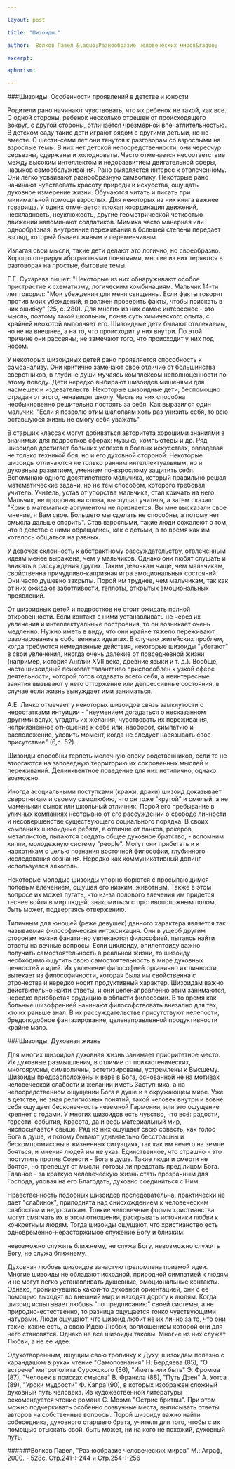 ```yaml
---

layout: post

title: "Шизоиды."

author:  Волков Павел &laquo;Разнообразие человеческих миров&raquo;

excerpt:

aphorism:

---
```


###Шизоиды. Особенности проявлений в детстве и юности

Родители рано начинают чувствовать, что их ребенок не такой, как все. С одной стороны, ребенок несколько отрешен от происходящего вокруг, с другой стороны, отличается чрезмерной впечатлительностью. В детском саду такие дети играют рядом с другими детьми, но не вместе. С шести-семи лет они тянутся к разговорам со взрослыми на взрослые темы. В них нет детской непосредственности, они чересчур серьезны, сдержаны и холодноваты. Часто отмечается несоответствие между высоким интеллектом и недоразвитием двигательной сферы, навыков самообслуживания. Рано выявляется интерес к отвлеченному. Они легко усваивают разнообразную символику. Некоторые рано начинают чувствовать красоту природы и искусства, ощущать духовное измерение жизни. Обучаются читать и писать при минимальной помощи взрослых. Для некоторых из них книга важнее товарища. У одних отмечается плохая координация движений, нескладность, неуклюжесть, другие геометрической четкостью движений напоминают солдатиков. Мимика часто манерная или однообразная, внутренние переживания в большей степени передает взгляд, который бывает живым и переменчивым.

Излагая свои мысли, такие дети делают это логично, но своеобразно. Хорошо оперируя абстрактными понятиями, многие из них теряются в разговорах на простые, бытовые темы.

Г.Е. Сухарева пишет: "Некоторые из них обнаруживают особое пристрастие к схематизму, логическим комбинациям. Мальчик 14-ти лет говорил: "Мои убеждения для меня священны. Если факты говорят против моих убеждений, я должен проверить факты, чтобы поискать в них ошибку" (25, с. 280). Для многих из них самое интересное - это мысль, поэтому такой школьник, поняв суть химического опыта, с крайней неохотой выполняет его. Шизоидные дети бывают отвлекаемы, но не на внешнее, а на то, что происходит у них внутри. По этой причине они рассеяны, не замечают того, что происходит у них под носом.

У некоторых шизоидных детей рано проявляется способность к самоанализу. Они критично замечают свое отличие от большинства сверстников, в глубине души мучаясь комплексом неполноценности по этому поводу. Дети нередко выбирают шизоидов мишенями для насмешек и издевательств. Некоторые шизоидные дети, беспомощно страдая от этого, ненавидят школу. Часть из них способна необыкновенно решительно постоять за себя. Как выразился один мальчик: "Если я позволю этим шалопаям хоть раз унизить себя, то всю оставшуюся жизнь не смогу себя уважать".

В старших классах могут добиваться авторитета хорошими знаниями в значимых для подростков сферах: музыка, компьютеры и др. Ряд шизоидов достигает больших успехов в боевых искусствах, овладевая не только техникой боя, но и его духовной стороной. Некоторые шизоиды отличаются не только ранним интеллектуальным, но и духовным развитием, умением по-взрослому защитить себя. Вспоминаю одного десятилетнего мальчика, который правильно решал математические задачи, но не тем способом, которого требовал учитель. Учитель, устав от упорства мальчика, стал кричать на него. Мальчик, не проронив ни слова, выслушал учителя, а затем сказал: "Крик в математике аргументом не признается. Вы мне высказали свое мнение, я Вам свое. Большего мы сделать не способны, а потому нет смысла дальше спорить". Став взрослыми, такие люди сожалеют о том, что в детстве с ними обращались, как с детьми, в то время как им хотелось общаться на равных.

У девочек склонность к абстрактному рассуждательству, отвлеченным идеям менее выражена, чем у мальчиков. Однако они любят слушать и вникать в рассуждения других. Таким девочкам чаще, чем мальчикам, свойственна причудливо-капризная игра эмоциональных состояний. Они часто душевно закрыты. Порой им труднее, чем мальчикам, так как от них ожидают заботливости, теплоты, открытых эмоциональных проявлений.

От шизоидных детей и подростков не стоит ожидать полной откровенности. Если контакт с ними устанавливать не через их увлечения и интеллектуальные построения, то он возникает очень медленно. Нужно иметь в виду, что они крайне тяжело переживают разочарование в собственных идеалах. В случаях житейских проблем, когда требуются немедленные действия, некоторые шизоиды "убегают" в свои увлечения, иногда очень далекие от повседневной жизни (например, история Англии XVII века, древние языки и т. д.). Вообще, часто шизоидный психопат талантливо приспособлен к узкой сфере деятельности, которой готов отдавать всего себя, а неинтересные занятия вызывают у него отторжение или депрессивные состояния, в случае если жизнь вынуждает ими заниматься.

А.Е. Личко отмечает у некоторых шизоидов связь замкнутости с недостатками интуиции - "неумением догадаться о несказанном другими вслух, угадать их желания, чувствовать их переживания, неприязненное отношение к себе или, наоборот, симпатию и расположение, уловить момент, когда не следует навязывать свое присутствие" (6,с. 52).

Шизоиды способны терпеть мелочную опеку родственников, если те не вторгаются на заповедную территорию их сокровенных мыслей и переживаний. Делинквентное поведение для них нетипично, однако возможно.

Иногда асоциальными поступками (кражи, драки) шизоид доказывает сверстникам и своему самолюбию, что он тоже "крутой" и смелый, а не маменькин сынок или школьный отличник. Порой его пребывание в уличных компаниях неотрывно от его рассуждении о свободе личности и несовершенстве существующего социального порядка. В своих компаниях шизоидные ребята, в отличие от панков, рокеров, металлистов, пытаются создать общее духовное братство, - вспомним хиппи, молодежную систему "people". Могут они прибегать и к наркотикам с целью познания восточной философии, глубинного исследования сознания. Нередко как коммуникативный допинг используется алкоголь.

Некоторые молодые шизоиды упорно борются с просыпающимся половым влечением, ощущая его низким, животным. Также в этом вопросе их может пугать, что из-за полового влечения им придется теснее войти в мир людей, знакомиться с противоположным полом, быть может, подвергаясь отвержению.

Типичным для юношей (реже девушек) данного характера является так называемая философическая интоксикация. Они в ущерб другим сторонам жизни фанатично увлекаются философией, пытаясь найти ответы на вечные вопросы. Если циклоиду, эпилептоиду важно получить самостоятельность в реальной жизни, то шизоиду необходимо ощутить свою самостоятельность в мире духовных ценностей и идей. Их увлечение философией органично их личности, вытекает из философичности, которая была им свойственна с отрочества и нередко носит продуктивный характер. Шизоидам важно действительно найти ответы, и они целенаправленно этим занимаются, нередко приобретая эрудицию в области философии. В то время как больные шизофренией начинают философствовать внезапно для тех, кто их раньше знал. В их рассуждательстве присутствуют нелепости, бредоподобное фантазирование, целенаправленной продуктивности крайне мало.

###Шизоиды. Духовная жизнь

Для многих шизоидов духовная жизнь занимает приоритетное место. Их духовные размышления, в отличие от психастенических, многоярусны, символичны, эстетизированы, устремлены к Высшему. Шизоиды предрасположены к вере в Бога, основанной не на мотивах человеческой слабости и желании иметь Заступника, а на непосредственном ощущении Бога в душе и в окружающем мире. Уже в детстве, не зная религиозных понятий, такой человек внутри и вовне себя ощущает бесконечность неземной Гармонии, или это ощущение крепнет с годами. У многих шизоидов есть чувство, что всё: радости, горести, события, Красота, да и весь материальный мир, - ниспосылается свыше. Ряд из них ощущает свою совесть, как голос Бога в душе, и потому бывают удивительно бесстрашны и бескомпромиссны в жизненных ситуациях, так как им нечего на земле бояться, и мнения людей им не указ. Единственное, что страшно - это поступить против Совести - Бога в душе. Такие люди и смерти не боятся, но трепещут от мысли, готовы ли предстать пред лицом Бога. Главное - за краткую человеческую жизнь стать прозрачным для Господа, уповая на его Благодать, духовно соединиться с Ним.

Нравственность подобных шизоидов последовательна, практически не дает "слабинок", приподнята над снисхождением к человеческим слабостям и недостаткам. Тонкие человечные формы христианства могут смягчать их в этом отношении, раскрывать источники любви к конкретным людям. Тогда шизоиды ощущают, что христианство есть одновременно-нерасторжимое служение Богу и близким:

невозможно служить ближнему, не служа Богу, невозможно служить Богу, не служа ближнему.

Духовная любовь шизоидов зачастую преломлена призмой идеи. Многие шизоиды не обладают исходной, природной симпатией к людям и не могут легко устанавливать душевные, эмоциональные контакты. Однако, проникнувшись какой-то духовной ориентацией, они с ее помощью выходят во внешний мир и находят дорогу к людям. Когда шизоид испытывает любовь "по предписанию" своей системы, а не природно-естественно, то разница ощущается тонко чувствующими натурами. Люди ощущают, что шизоид любит не их лично за то, что они такие, какие есть, а свою Идею Любви, воплощением которой они для него становятся. Однако не все шизоиды таковы. Многие из них служат Любви, а не ее идее.

Одухотворенным, ищущим свою тропинку к Духу, шизоидам полезно с карандашом в руках чтение "Самопознания" Н. Бердяева (85), "О встрече" митрополита Сурожского (86), "Иметь или быть" Э. Фромма (87), "Человек в поисках смысла" В. Франкла (88), "Путь Дзен" А. Уотса (89), "Уроки мудрости" Ф. Капра (90), в которых изображен сложный духовный путь человека. Из художественной литературы рекомендуется чтение романа С. Моэма "Острие бритвы". При этом можно подчеркивать особенно созвучные места, выписывать ответы авторов на собственные вопросы. Порой шизоиду важно найти собеседника, духовного старшего брата, учителя для того, чтобы с их помощью отыскать свой, быть может, ни на кого не похожий, духовный путь.

######Волков Павел, "Разнообразие человеческих миров" М.: Аграф, 2000. - 528с. Стр.241-:-244 и Стр.254-:-256

